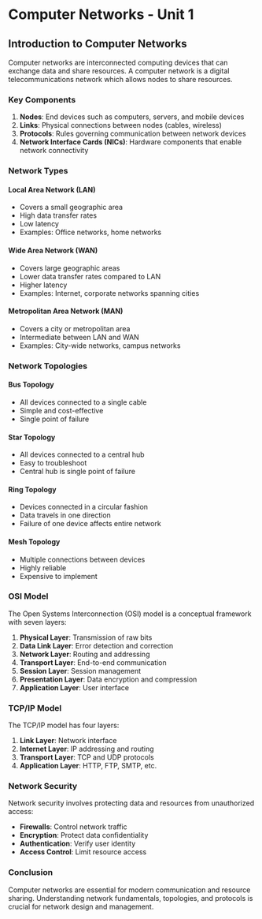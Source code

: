 # Computer Networks - Unit 1

## Introduction to Computer Networks

Computer networks are interconnected computing devices that can exchange data and share resources. A computer network is a digital telecommunications network which allows nodes to share resources.

### Key Components

1. **Nodes**: End devices such as computers, servers, and mobile devices
2. **Links**: Physical connections between nodes (cables, wireless)
3. **Protocols**: Rules governing communication between network devices
4. **Network Interface Cards (NICs)**: Hardware components that enable network connectivity

### Network Types

#### Local Area Network (LAN)
- Covers a small geographic area
- High data transfer rates
- Low latency
- Examples: Office networks, home networks

#### Wide Area Network (WAN)
- Covers large geographic areas
- Lower data transfer rates compared to LAN
- Higher latency
- Examples: Internet, corporate networks spanning cities

#### Metropolitan Area Network (MAN)
- Covers a city or metropolitan area
- Intermediate between LAN and WAN
- Examples: City-wide networks, campus networks

### Network Topologies

#### Bus Topology
- All devices connected to a single cable
- Simple and cost-effective
- Single point of failure

#### Star Topology
- All devices connected to a central hub
- Easy to troubleshoot
- Central hub is single point of failure

#### Ring Topology
- Devices connected in a circular fashion
- Data travels in one direction
- Failure of one device affects entire network

#### Mesh Topology
- Multiple connections between devices
- Highly reliable
- Expensive to implement

### OSI Model

The Open Systems Interconnection (OSI) model is a conceptual framework with seven layers:

1. **Physical Layer**: Transmission of raw bits
2. **Data Link Layer**: Error detection and correction
3. **Network Layer**: Routing and addressing
4. **Transport Layer**: End-to-end communication
5. **Session Layer**: Session management
6. **Presentation Layer**: Data encryption and compression
7. **Application Layer**: User interface

### TCP/IP Model

The TCP/IP model has four layers:

1. **Link Layer**: Network interface
2. **Internet Layer**: IP addressing and routing
3. **Transport Layer**: TCP and UDP protocols
4. **Application Layer**: HTTP, FTP, SMTP, etc.

### Network Security

Network security involves protecting data and resources from unauthorized access:

- **Firewalls**: Control network traffic
- **Encryption**: Protect data confidentiality
- **Authentication**: Verify user identity
- **Access Control**: Limit resource access

### Conclusion

Computer networks are essential for modern communication and resource sharing. Understanding network fundamentals, topologies, and protocols is crucial for network design and management.
